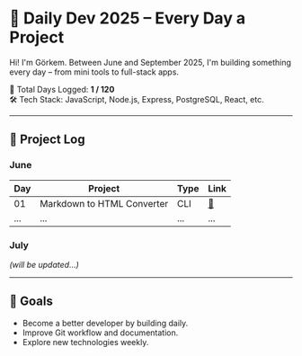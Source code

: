 # 🎯 Daily Dev 2025 – Every Day a Project

Hi! I'm Görkem. Between June and September 2025, I'm building something every day – from mini tools to full-stack apps.

📅 Total Days Logged: **1 / 120**  
🛠️ Tech Stack: JavaScript, Node.js, Express, PostgreSQL, React, etc.

---

## 📆 Project Log

### June
| Day | Project | Type | Link |
|-----|---------|------|------|
| 01 | Markdown to HTML Converter | CLI | [🔗](./06-June/01-markdown-to-html) |
| ... | ... | ... | ... |

### July
_(will be updated...)_

---

## 📌 Goals
- Become a better developer by building daily.
- Improve Git workflow and documentation.
- Explore new technologies weekly.
